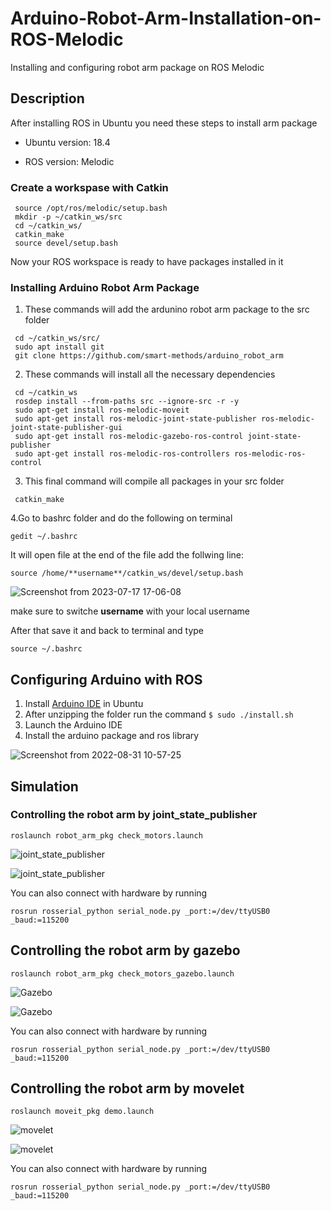 # Arduino-Robot-Arm-Installation-on-ROS-Melodic
 Installing and configuring robot arm package on ROS Melodic 

## Description

After installing ROS in Ubuntu you need these steps to install arm package

* Ubuntu version: 18.4

* ROS version: Melodic


### Create a workspase with Catkin
```
 source /opt/ros/melodic/setup.bash
 mkdir -p ~/catkin_ws/src
 cd ~/catkin_ws/ 
 catkin_make
 source devel/setup.bash
```
Now your ROS workspace is ready to have packages installed in it


### Installing Arduino Robot Arm Package
1. These commands will add the ardunino robot arm package to the src folder
```
 cd ~/catkin_ws/src/
 sudo apt install git
 git clone https://github.com/smart-methods/arduino_robot_arm
```


2. These commands will install all the necessary dependencies
```
 cd ~/catkin_ws
 rosdep install --from-paths src --ignore-src -r -y
 sudo apt-get install ros-melodic-moveit
 sudo apt-get install ros-melodic-joint-state-publisher ros-melodic-joint-state-publisher-gui
 sudo apt-get install ros-melodic-gazebo-ros-control joint-state-publisher
 sudo apt-get install ros-melodic-ros-controllers ros-melodic-ros-control
```

3. This final command will compile all packages in your src folder
```
 catkin_make
```


4.Go to bashrc folder and do the following 
on terminal
```
gedit ~/.bashrc
```

It will open file at the end of the file add the follwing line:

```
source /home/**username**/catkin_ws/devel/setup.bash
```
![Screenshot from 2023-07-17 17-06-08](https://github.com/ya77ya/Arduino-Robot-Arm-Installation-on-ROS/assets/90250848/7add282c-549f-41b8-8969-005a43931490)

make sure to switche **username** with your local username


After that save it and back to terminal and type 

```
source ~/.bashrc
```
 


## Configuring Arduino with ROS
1. Install [Arduino IDE](https://www.arduino.cc/en/software) in Ubuntu 
2. After unzipping the folder run the command `$ sudo ./install.sh`
3. Launch the Arduino IDE
4. Install the arduino package and ros library

![Screenshot from 2022-08-31 10-57-25](https://github.com/ya77ya/Arduino-Robot-Arm-Installation-on-ROS-Melodic/blob/main/Configuring%20Arduino.png)



## Simulation
### Controlling the robot arm by joint_state_publisher
```
roslaunch robot_arm_pkg check_motors.launch
```

![joint_state_publisher](https://github.com/ya77ya/Arduino-Robot-Arm-Installation-on-ROS-Melodic/blob/main/joint_state_publisher.png)

![joint_state_publisher](https://github.com/ya77ya/Arduino-Robot-Arm-Installation-on-ROS-Melodic/blob/main/joint_state_publisher.gif)

You can also connect with hardware by running
```
rosrun rosserial_python serial_node.py _port:=/dev/ttyUSB0 _baud:=115200
```

## Controlling the robot arm by  gazebo
```
roslaunch robot_arm_pkg check_motors_gazebo.launch
```

![Gazebo](https://github.com/ya77ya/Arduino-Robot-Arm-Installation-on-ROS-Melodic/blob/main/Gazebo.png)

![Gazebo](https://github.com/ya77ya/Arduino-Robot-Arm-Installation-on-ROS-Melodic/blob/main/Gazebo.gif)


You can also connect with hardware by running
```
rosrun rosserial_python serial_node.py _port:=/dev/ttyUSB0 _baud:=115200
```


## Controlling the robot arm by movelet
```
roslaunch moveit_pkg demo.launch
```

![movelet](https://github.com/ya77ya/Arduino-Robot-Arm-Installation-on-ROS-Melodic/blob/main/movelet.png)

![movelet](https://github.com/ya77ya/Arduino-Robot-Arm-Installation-on-ROS-Melodic/blob/main/movelet.gif)


You can also connect with hardware by running
```
rosrun rosserial_python serial_node.py _port:=/dev/ttyUSB0 _baud:=115200
```
